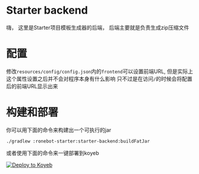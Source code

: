# Starter backend

嗨， 这里是Starter项目模板生成器的后端， 后端主要就是负责生成zip压缩文件

# 配置

修改`resources/config/config.json`内的`frontend`可以设置前端URL, 但是实际上这个属性设置之后并不会对程序本身有什么影响
只不过是在访问`/`的时候会将配置后的前端URL显示出来

# 构建和部署

你可以用下面的命令来构建出一个可执行的jar

`./gradlew :ronebot-starter:starter-backend:buildFatJar`

或者使用下面的命令来一键部署到koyeb

[![Deploy to Koyeb](https://www.koyeb.com/static/images/deploy/button.svg)](https://app.koyeb.com/deploy?name=ronebot&repository=RTAkland%2FROneBot&branch=main&builder=dockerfile&dockerfile=.%2Fronebot-starter%2Fstarter-backend%2FDockerfile&instance_type=free&instances_min=0&ports=9099%3Bhttp%3B%2F&hc_protocol%5B9099%5D=tcp&hc_grace_period%5B9099%5D=5&hc_interval%5B9099%5D=30&hc_restart_limit%5B9099%5D=3&hc_timeout%5B9099%5D=5&hc_path%5B9099%5D=%2F&hc_method%5B9099%5D=get)